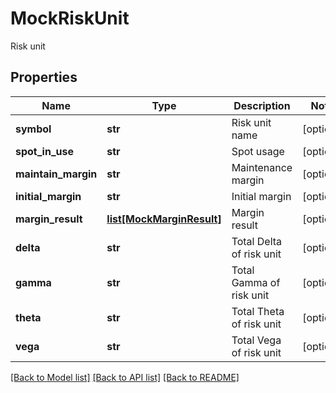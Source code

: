 # MockRiskUnit

Risk unit
## Properties
Name | Type | Description | Notes
------------ | ------------- | ------------- | -------------
**symbol** | **str** | Risk unit name | [optional] 
**spot_in_use** | **str** | Spot usage | [optional] 
**maintain_margin** | **str** | Maintenance margin | [optional] 
**initial_margin** | **str** | Initial margin | [optional] 
**margin_result** | [**list[MockMarginResult]**](MockMarginResult.md) | Margin result | [optional] 
**delta** | **str** | Total Delta of risk unit | [optional] 
**gamma** | **str** | Total Gamma of risk unit | [optional] 
**theta** | **str** | Total Theta of risk unit | [optional] 
**vega** | **str** | Total Vega of risk unit | [optional] 

[[Back to Model list]](../README.md#documentation-for-models) [[Back to API list]](../README.md#documentation-for-api-endpoints) [[Back to README]](../README.md)


